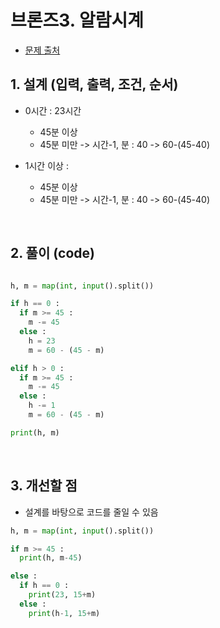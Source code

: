 # 브론즈3. 알람시계

- [문제 출처](https://www.acmicpc.net/problem/2884)

## 1. 설계 (입력, 출력, 조건, 순서)

- 0시간 : 23시간
    - 45분 이상
    - 45분 미만 -> 시간-1, 분 : 40 -> 60-(45-40)

- 1시간 이상 : 
    - 45분 이상
    - 45분 미만 -> 시간-1, 분 : 40 -> 60-(45-40)

&nbsp;

## 2. 풀이 (code)
```python

h, m = map(int, input().split())

if h == 0 :
  if m >= 45 :
    m -= 45
  else :
    h = 23
    m = 60 - (45 - m)

elif h > 0 :
  if m >= 45 :
    m -= 45
  else :
    h -= 1
    m = 60 - (45 - m)

print(h, m)

```

&nbsp;

## 3. 개선할 점

- 설계를 바탕으로 코드를 줄일 수 있음

```python
h, m = map(int, input().split())

if m >= 45 :
  print(h, m-45)

else :
  if h == 0 :
    print(23, 15+m)
  else :
    print(h-1, 15+m)
```